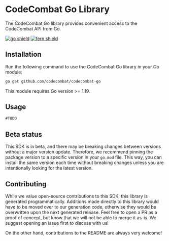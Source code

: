 # CodeCombat Go Library

The CodeCombat Go library provides convenient access to the CodeCombat API from Go.

[![go shield](https://img.shields.io/badge/go-docs-blue)](https://pkg.go.dev/github.com/fern-codecombat/codecombat-go)
[![fern shield](https://img.shields.io/badge/%F0%9F%8C%BF-SDK%20generated%20by%20Fern-brightgreen)](https://github.com/fern-api/fern)

## Installation

Run the following command to use the CodeCombat Go library in your Go module:

```sh
go get github.com/codecombat/codecombat-go
```

This module requires Go version >= 1.19.

## Usage

```go
#TODO
```

## Beta status

This SDK is in beta, and there may be breaking changes between versions without a major version update.
Therefore, we recommend pinning the package version to a specific version in your `go.mod` file. This way,
you can install the same version each time without breaking changes unless you are intentionally looking
for the latest version.

## Contributing

While we value open-source contributions to this SDK, this library is generated programmatically. Additions
made directly to this library would have to be moved over to our generation code, otherwise they would be
overwritten upon the next generated release. Feel free to open a PR as a proof of concept, but know that we
will not be able to merge it as-is. We suggest opening an issue first to discuss with us!

On the other hand, contributions to the README are always very welcome!
